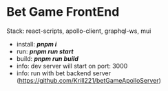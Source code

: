 # Bet Game FrontEnd

Stack: react-scripts, apollo-client, graphql-ws, mui

 - install: ***pnpm i***
 - run: ***pnpm run start***
 - build: ***pnpm run build***
 - info: dev server will start on port: 3000
 - info: run with bet backend server (https://github.com/Krill221/betGameApolloServer)
